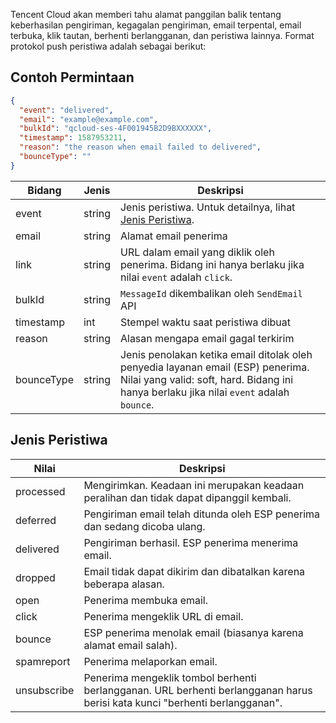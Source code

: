 Tencent Cloud akan memberi tahu alamat panggilan balik tentang keberhasilan pengiriman, kegagalan pengiriman, email terpental, email terbuka, klik tautan, berhenti berlangganan, dan peristiwa lainnya. Format protokol push peristiwa adalah sebagai berikut:
## Contoh Permintaan
```json
{
  "event": "delivered",
  "email": "example@example.com",
  "bulkId": "qcloud-ses-4F001945B2D9BXXXXXX",
  "timestamp": 1587953211,
  "reason": "the reason when email failed to delivered",
  "bounceType": ""
}
```

Bidang | Jenis | Deskripsi
--|--|--
event | string | Jenis peristiwa. Untuk detailnya, lihat [Jenis Peristiwa](#Event_Type).
email | string | Alamat email penerima
link | string | URL dalam email yang diklik oleh penerima. Bidang ini hanya berlaku jika nilai `event` adalah `click`.
bulkId | string | `MessageId` dikembalikan oleh `SendEmail` API
timestamp | int | Stempel waktu saat peristiwa dibuat
reason | string | Alasan mengapa email gagal terkirim
bounceType | string | Jenis penolakan ketika email ditolak oleh penyedia layanan email (ESP) penerima. Nilai yang valid: soft, hard. Bidang ini hanya berlaku jika nilai `event` adalah `bounce`.

## Jenis Peristiwa[](id:Event_Type)
Nilai | Deskripsi
--|--
processed | Mengirimkan. Keadaan ini merupakan keadaan peralihan dan tidak dapat dipanggil kembali.
deferred | Pengiriman email telah ditunda oleh ESP penerima dan sedang dicoba ulang.
delivered | Pengiriman berhasil. ESP penerima menerima email.
dropped | Email tidak dapat dikirim dan dibatalkan karena beberapa alasan.
open | Penerima membuka email.
click | Penerima mengeklik URL di email.
bounce | ESP penerima menolak email (biasanya karena alamat email salah).
spamreport | Penerima melaporkan email.
unsubscribe | Penerima mengeklik tombol berhenti berlangganan. URL berhenti berlangganan harus berisi kata kunci "berhenti berlangganan".

